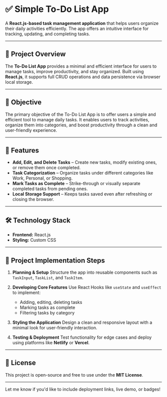 

# ✅ Simple To-Do List App

A **React.js-based task management application** that helps users organize their daily activities efficiently. The app offers an intuitive interface for tracking, updating, and completing tasks.

---

## 📌 Project Overview

The **To-Do List App** provides a minimal and efficient interface for users to manage tasks, improve productivity, and stay organized. Built using **React.js**, it supports full CRUD operations and data persistence via browser local storage.

---

## 🎯 Objective

The primary objective of the To-Do List App is to offer users a simple and efficient tool to manage daily tasks. It enables users to track activities, organize them into categories, and boost productivity through a clean and user-friendly experience.

---

## 🚀 Features

* **Add, Edit, and Delete Tasks** – Create new tasks, modify existing ones, or remove them once completed.
* **Task Categorization** – Organize tasks under different categories like Work, Personal, or Shopping.
* **Mark Tasks as Complete** – Strike-through or visually separate completed tasks from pending ones.
* **Local Storage Support** – Keeps tasks saved even after refreshing or closing the browser.

---

## 🛠️ Technology Stack

* **Frontend:** React.js
* **Styling:** Custom CSS

---

## 🧩 Project Implementation Steps

1. **Planning & Setup**
   Structure the app into reusable components such as `TaskInput`, `TaskList`, and `TaskItem`.

2. **Developing Core Features**
   Use React Hooks like `useState` and `useEffect` to implement:

   * Adding, editing, deleting tasks
   * Marking tasks as complete
   * Filtering tasks by category

3. **Styling the Application**
   Design a clean and responsive layout with a minimal look for user-friendly interaction.

4. **Testing & Deployment**
   Test functionality for edge cases and deploy using platforms like **Netlify** or **Vercel**.

---

## 📄 License

This project is open-source and free to use under the **MIT License**.

---

Let me know if you'd like to include deployment links, live demo, or badges!
